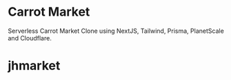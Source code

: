 # Carrot Market

Serverless Carrot Market Clone using NextJS, Tailwind, Prisma, PlanetScale and Cloudflare.
# jhmarket
